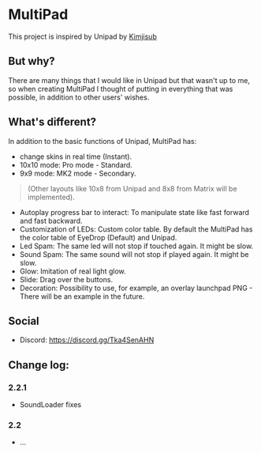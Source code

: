 # MultiPad
This project is inspired by Unipad by <a href="https://github.com/kimjisub/">Kimjisub</a>

## But why?
There are many things that I would like in Unipad but that wasn't up to me, so when creating MultiPad I thought of putting in everything that was possible, in addition to other users' wishes.

## What's different?
In addition to the basic functions of Unipad, MultiPad has:
 - change skins in real time (Instant).
 - 10x10 mode: Pro mode - Standard.
 - 9x9 mode: MK2 mode - Secondary.
 > (Other layouts like 10x8 from Unipad and 8x8 from Matrix will be implemented).
 - Autoplay progress bar  to interact: To manipulate state like fast forward and fast backward.
 - Customization of LEDs: Custom color table. By default the MultiPad has the color table of EyeDrop (Default) and Unipad.
 - Led Spam: The same led will not stop if touched again. It might be slow.
 - Sound Spam: The same sound will not stop if played again. It might be slow.
 - Glow: Imitation of real light glow.
 - Slide: Drag over the buttons.
 - Decoration: Possibility to use, for example, an overlay launchpad PNG - There will be an example in the future.

## Social
- Discord: https://discord.gg/Tka4SenAHN

## Change log:
### 2.2.1
- SoundLoader fixes

### 2.2
- ...
